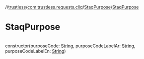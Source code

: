 //[trustless](../../../index.md)/[com.trustless.requests.cliq](../index.md)/[StaqPurpose](index.md)/[StaqPurpose](-staq-purpose.md)

# StaqPurpose

\
constructor(purposeCode: [String](https://kotlinlang.org/api/latest/jvm/stdlib/kotlin/-string/index.html), purposeCodeLabelAr: [String](https://kotlinlang.org/api/latest/jvm/stdlib/kotlin/-string/index.html), purposeCodeLabelEn: [String](https://kotlinlang.org/api/latest/jvm/stdlib/kotlin/-string/index.html))
